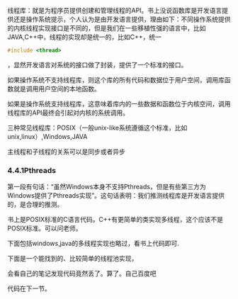 线程库：就是为程序员提供创建和管理线程的API。书上没说函数库是开发语言提供还是操作系统提示，个人认为是由开发语言提供，理由如下：不同操作系统提供的内核线程实现接口是不同的，但是我们在一些移植性强的语言中，比如JAVA,C++中，线程的实现却是统一的，比如C++，统一

```cpp
#include <thread>
```

，显然开发语言对系统的接口做了封装，提供了一个标准的接口。

如果操作系统不支持线程库，则这个库的所有代码和数据位于用户空间，调用库函数就是调用用户空间的本地函数。

如果是操作系统支持线程库，这意味着库内的一些数据和函数位于内核空间，调用线程库的API最终会引起对内核的系统调用。

三种常见线程库：POSIX（一般unix-like系统遵循这个标准，比如unix,linux）,Windows,JAVA

主线程和子线程的关系可以是同步或者异步

### 4.4.1Pthreads

第一段有句话：“虽然Windows本身不支持Pthreads，但是有些第三方为Windows提供了Pthreads实现”。这句话表明：我们推测线程库是开发语言提供的，是合理的推测。

 书上是POSIX标准的C语言代码。C++有更简单的类实现多线程，这个应该不是POSIX标准。可以问老师。

下面包括windows,java的多线程实现也略过，看书上代码即可.

下面是一个能找到的、比较简单的线程池实现，

会看自己的笔记发现代码竟然丢了。算了。自己百度吧

代码在下一节。
